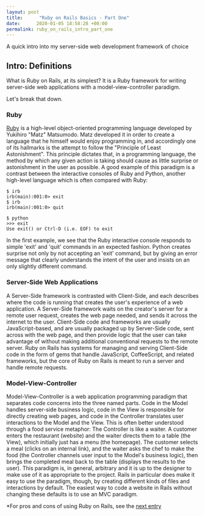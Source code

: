 ```yaml
---
layout: post
title:      "Ruby on Rails Basics - Part One"
date:      2020-01-05 18:58:28 +00:00 
permalink: ruby_on_rails_intro_part_one
---
```



A quick intro into my server-side web development framework of choice

## Intro: Definitions

What is Ruby on Rails, at its simplest? It is a Ruby framework for writing server-side web applications with a model-view-controller paradigm. 

Let's break that down.

### Ruby

[Ruby](https://www.ruby-lang.org) is a high-level object-oriented programming language developed by Yukihiro "Matz" Matsumodo. Matz developed it in order to create a language that he himself would enjoy programming in, and accordingly one of its hallmarks is the attempt to follow the "Principle of Least Astonishment". This principle dictates that, in a programming language, the method by which any given action is taking should cause as little surprise or astonishment in the user as possible. A good example of this paradigm is a contrast between the interactive consoles of Ruby and Python, another high-level language which is often compared with Ruby:

```
$ irb
irb(main):001:0> exit
$ irb
irb(main):001:0> quit

$ python
>>> exit
Use exit() or Ctrl-D (i.e. EOF) to exit
```

In the first example, we see that the Ruby interactive console responds to simple 'exit' and 'quit' commands in an expected fashion. Python creates surprise not only by not accepting an 'exit' command, but by giving an error message that clearly understands the intent of the user and insists on an only slightly different command.

### Server-Side Web Applications

A Server-Side framework is contrasted with Client-Side, and each describes where the code is running that creates the user's experience of a web application. A Server-Side framework waits on the creator's server for a remote user request, creates the web page needed, and sends it across the internet to the user. Client-Side code and frameworks are usually JavaScript-based, and are usually packaged up by Server-Side code, sent across with the web page, and then provide logic that the user can take advantage of without making additional conventional requests to the remote server. Ruby on Rails has systems for managing and serving Client-Side code in the form of gems that handle JavaScript, CoffeeScript, and related frameworks, but the core of Ruby on Rails is meant to run a server and handle remote requests.

### Model-View-Controller

Model-View-Controller is a web application programming paradigm that separates code concerns into the three named parts. Code in the Model handles server-side business logic, code in the View is responsible for directly creating web pages, and code in the Controller translates user interactions to the Model and the View. This is often better understood through a food service metaphor:
The Controller is like a waiter. A customer enters the restaurant (website) and the waiter directs them to a table (the View), which initially just has a menu (the homepage). The customer selects a meal (clicks on an internal link), and the waiter asks the chef to make the food (the Controller channels user input to the Model's business logic), then brings the completed meal back to the table (displays the results to the user).
This paradigm is, in general, arbitrary and it is up to the designer to make use of it as appropriate to the project. Rails in particular does make it easy to use the paradigm, though, by creating different kinds of files and interactions by default. The easiest way to code a website in Rails without changing these defaults is to use an MVC paradigm.

*For pros and cons of using Ruby on Rails, see the [next entry](www.paulashour.com/ruby_on_rails_intro_part_two)